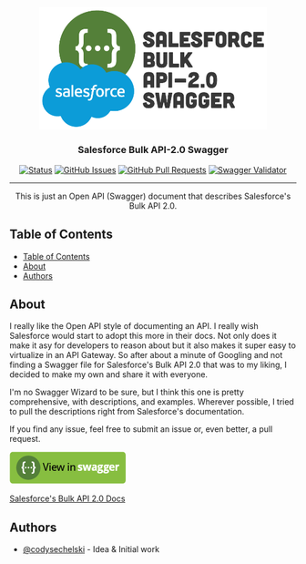 <p align="center">
  <a href="" rel="noopener">
 <img width="400" src="./project-resources/project-logo.png" alt="Project logo"></a>
</p>

<h3 align="center">Salesforce Bulk API-2.0 Swagger</h3>

<div align="center">

[![Status](https://img.shields.io/badge/status-active-success.svg)]()
[![GitHub Issues](https://img.shields.io/github/issues/codysechelski/Salesforce-Bulk-API-2.0-Swagger.svg)](https://github.com/codysechelski/Salesforce-Bulk-API-2.0-Swagger/issues)
[![GitHub Pull Requests](https://img.shields.io/github/issues-pr/codysechelski/Salesforce-Bulk-API-2.0-Swagger.svg)](https://github.com/codysechelski/Salesforce-Bulk-API-2.0-Swagger/pulls)
[![Swagger Validator](https://img.shields.io/swagger/valid/3.0?specUrl=https%3A%2F%2Fraw.githubusercontent.com%2Fcodysechelski%2FSalesforce-Bulk-API-2.0-Swagger%2Fmain%2Fsf-bulk-2_0-swagger.yaml)](https://editor-next.swagger.io/?url=https://raw.githubusercontent.com/codysechelski/Salesforce-Bulk-API-2.0-Swagger/main/sf-bulk-2_0-swagger.yaml)



</div>

---

<p align="center"> This is just an Open API (Swagger) document that describes Salesforce's Bulk API 2.0.
    <br> 
</p>

## Table of Contents

- [Table of Contents](#table-of-contents)
- [About ](#about-)
- [Authors ](#authors-)

## About <a name = "about"></a>

I really like the Open API style of documenting an API. I really wish Salesforce would start to adopt this more in their docs. Not only does it make it asy for developers to reason about but it also makes it super easy to virtualize in an API Gateway. So after about a minute of Googling and not finding a Swagger file for Salesforce's Bulk API 2.0 that was to my liking, I decided to make my own and share it with everyone.

I'm no Swagger Wizard to be sure, but I think this one is pretty comprehensive, with descriptions, and examples. Wherever possible, I tried to pull the descriptions right from Salesforce's documentation.

If you find any issue, feel free to submit an issue or, even better, a pull request.

[![Swagger Validator](./project-resources/view-in-swagger-btn.png)](https://editor-next.swagger.io/?url=https://raw.githubusercontent.com/codysechelski/Salesforce-Bulk-API-2.0-Swagger/main/sf-bulk-2_0-swagger.yaml)

[Salesforce's Bulk API 2.0 Docs](https://developer.salesforce.com/docs/atlas.en-us.api_asynch.meta/api_asynch/bulk_api_2_0.htm)

## Authors <a name = "authors"></a>

- [@codysechelski](https://github.com/codysechelski) - Idea & Initial work
